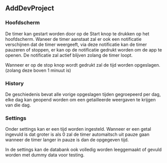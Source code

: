 ## AddDevProject
### Hoofdscherm
De timer kan gestart worden door op de Start knop te drukken op het hoofdscherm.
Waneer de timer aanstaat zal er ook een notificatie verschijnen dat de timer weergeeft, via deze notificatie kan de timer pauzeren of stoppen, er kan op de notificatie gedrukt worden om de app te openen.
De notificatie zal actief blijven zolang de timer loopt.

Wanneer er op de stop knop wordt gedrukt zal de tijd worden opgeslagen. (zolang deze boven 1 minuut is)

### History
De geschiedenis bevat alle vorige opgeslagen tijden gegroepeerd per dag, elke dag kan geopend worden om een getailleerde weergaven te krijgen van die dag.

### Settings
Onder settings kan er een tijd worden ingesteld.
Wanneer er een getal ingevuld is dat groter is als 0 zal de timer automaitsch uit pauze gaan wanneer de timer langer in pauze is dan de opgegeven tijd.

In de settings kan de databank ook volledig worden leeggemaakt of gevuld worden met dummy data voor testing.
